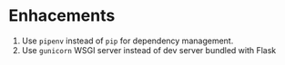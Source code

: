 # Enhacements

1. Use `pipenv` instead of `pip` for dependency management.
2. Use `gunicorn` WSGI server instead of dev server bundled with Flask
